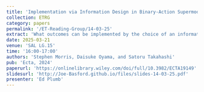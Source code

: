 ```yaml
---
title: 'Implementation via Information Design in Binary-Action Supermodular Games'
collection: ETRG
category: papers
permalink: '/ET-Reading-Group/14-03-25'
extract: 'What outcomes can be implemented by the choice of an information structure in binary-action supermodular games? An outcome is partially implementable if it satisfies obedience (Bergemann and Morris (2016)). We characterize when an outcome is smallest equilibrium implementable (induced by the smallest equilibrium). Smallest equilibrium implementation requires a stronger sequential obedience condition: there is a stochastic ordering of players under which players are prepared to switch to the high action even if they think only those before them will switch. We then characterize the optimal outcome induced by an information designer who prefers the high action to be played, but anticipates that the worst (hence smallest) equilibrium will be played. In a potential game, under convexity assumptions on the potential and the designer's objective, it is optimal to choose an outcome where actions are perfectly coordinated (all players choose the same action), with the high action profile played on the largest event where that action profile maximizes the average potential.'
date: 2025-03-21
venue: 'SAL LG.15'
time: '16:00-17:00'
authors: 'Stephen Morris, Daisuke Oyama, and Satoru Takahashi'
pub: 'Ecta, 2024'
paperurl: 'https://onlinelibrary.wiley.com/doi/full/10.3982/ECTA19149'
slidesurl: 'http://Joe-Basford.github.io/files/slides-14-03-25.pdf'
presenter: 'Ed Plumb'
---
```

